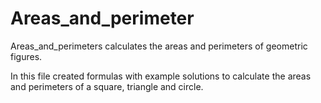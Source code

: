 # Areas_and_perimeter
Areas_and_perimeters calculates the areas and perimeters of geometric figures.

In this file created formulas with example solutions to calculate the areas and perimeters of a square, triangle and circle.
